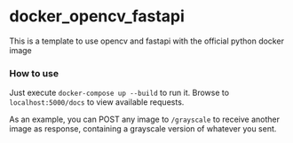 # docker_opencv_fastapi

This is a template to use opencv and fastapi with the official python docker image

### How to use
Just execute `docker-compose up --build` to run it. Browse to `localhost:5000/docs` to view available requests.

As an example, you can POST any image to `/grayscale` to receive another image as response, containing a grayscale version of whatever you sent.
